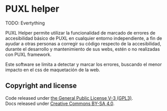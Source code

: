 # PUXL helper

TODO: Evertything
  
PUXL Helper permite utilizar la funcionalidad de marcado de errores de accesibilidad básico de PUXL en cualquier entorno independiente, a fin de ayudar a otras personas a corregir su código respecto de la accesibilidad, durante el desarrollo y mantenimiento de sus webs, estén o no realizadas con PUXL framework.

Este software se limita a detectar y marcar los errores, buscando el menor impacto en el css de maquetación de la web.

## Copyright and license

  Code released under [the General Public License V-3 (GPL3)](LICENSE.md).  
  Docs released under [Creative Commons BY-SA 4.0](https://creativecommons.org/licenses/by-sa/4.0/).
